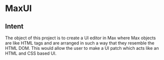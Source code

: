 # MaxUI

## Intent
The object of this project is to create a UI editor in Max where Max objects are like HTML tags and are arranged in such a way that they resemble the HTML DOM. 
This would allow the user to make a UI patch which acts like an HTML and CSS based UI. 
